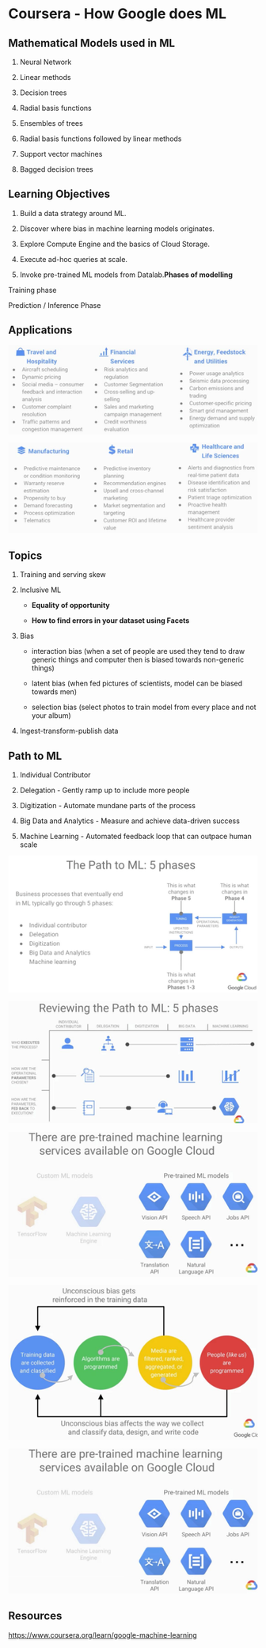 # Coursera - How Google does ML

## Mathematical Models used in ML

1. Neural Network

2. Linear methods

3. Decision trees

4. Radial basis functions

5. Ensembles of trees

6. Radial basis functions followed by linear methods

7. Support vector machines

8. Bagged decision trees

## Learning Objectives

1. Build a data strategy around ML.

2. Discover where bias in machine learning models originates.

3. Explore Compute Engine and the basics of Cloud Storage.

4. Execute ad-hoc queries at scale.

5. Invoke pre-trained ML models from Datalab.**Phases of modelling**

Training phase

Prediction / Inference Phase

## Applications

![image](../../media/Coursera-How-Google-does-ML-image1.jpg)

![image](../../media/Coursera-How-Google-does-ML-image2.jpg)

## Topics

1. Training and serving skew

2. Inclusive ML

   - **Equality of opportunity**

   - **How to find errors in your dataset using Facets**

3. Bias

   - interaction bias (when a set of people are used they tend to draw generic things and computer then is biased towards non-generic things)

   - latent bias (when fed pictures of scientists, model can be biased towards men)

   - selection bias (select photos to train model from every place and not your album)

4. Ingest-transform-publish data

## Path to ML

1. Individual Contributor

2. Delegation - Gently ramp up to include more people

3. Digitization - Automate mundane parts of the process

4. Big Data and Analytics - Measure and achieve data-driven success

5. Machine Learning - Automated feedback loop that can outpace human scale

![image](../../media/Coursera-How-Google-does-ML-image3.jpg)

![image](../../media/Coursera-How-Google-does-ML-image4.jpg)

![image](../../media/Coursera-How-Google-does-ML-image5.jpg)

![image](../../media/Coursera-How-Google-does-ML-image6.jpg)

![image](../../media/Coursera-How-Google-does-ML-image5.jpg)

## Resources

https://www.coursera.org/learn/google-machine-learning
